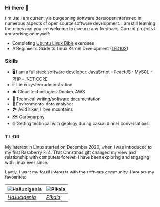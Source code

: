 ### Hi there 👋

<!--
**jia-von/jia-von** is a ✨ _special_ ✨ repository because its `README.md` (this file) appears on your GitHub profile.

-->

I'm Jia! I am currently a burgeoning software developer interested in numerous aspects of open source software development. I am still learning the ropes and you are welcome to give me any feedback. Current projects I am working on myself:
- Completing [Ubuntu Linux Bible](https://www.amazon.ca/Linux-Bible-Christopher-Negus/dp/111821854X) exercises
- A Beginner’s Guide to Linux Kernel Development ([LFD103](https://training.linuxfoundation.org/training/a-beginners-guide-to-linux-kernel-development-lfd103/))

### Skills
- 🖥️ I am a fullstack software developer: JavaScript - ReactJS - MySQL - PHP - .NET CORE
- 🗄️ Linux system administration
- ☁️ Cloud technologies: Docker, AWS
- 📎 Technical writing/software documentation
- 🌲 Environmental data analyses
- 🏞️ Avid hiker, I love mountains!
- 🗺️ Cartogarphy
- 🤓 Getting technical with geology during casual dinner conversations


### TL;DR
My interest in Linux started on December 2020, when I was introduced to my first Raspberry Pi 4. That Christmas gift changed my view and relationship with computers forever. I have been exploring and engaging with Linux ever since. 

Lastly, I want my fossil interests with the software community. Here are my favourites:

| ![Hallucigenia](https://upload.wikimedia.org/wikipedia/commons/1/1f/Hallucigenia_smithsonian.JPG) | ![Pikaia](https://upload.wikimedia.org/wikipedia/commons/thumb/2/2c/Pikaia_Smithsonian.JPG/220px-Pikaia_Smithsonian.JPG) |
| --- | --- |
| [_Hallucigenia_](https://en.wikipedia.org/wiki/Hallucigenia) | [_Pikaia_](https://en.wikipedia.org/wiki/Pikaia) |



